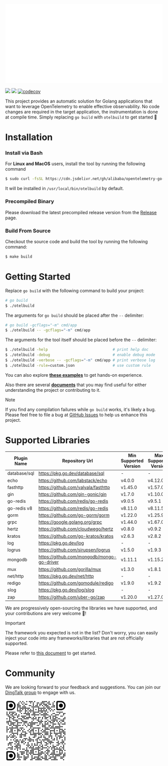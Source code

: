 ![](docs/anim-logo.svg)

[![](https://shields.io/badge/Docs-English-blue?logo=Read%20The%20Docs)](./docs)
[![](https://shields.io/badge/Readme-中文-blue?logo=Read%20The%20Docs)](./docs/README_CN.md)
[![codecov](https://codecov.io/gh/alibaba/opentelemetry-go-auto-instrumentation/branch/main/graph/badge.svg)](https://codecov.io/gh/alibaba/opentelemetry-go-auto-instrumentation)

This project provides an automatic solution for Golang applications that want to
leverage OpenTelemetry to enable effective observability. No code changes are
required in the target application, the instrumentation is done at compile
time. Simply replacing `go build` with `otelbuild` to get started :rocket:

# Installation

### Install via Bash
For **Linux and MacOS** users, install the tool by running the following command
```bash
$ sudo curl -fsSL https://cdn.jsdelivr.net/gh/alibaba/opentelemetry-go-auto-instrumentation@main/install.sh | sudo bash
```
It will be installed in `/usr/local/bin/otelbuild` by default.

### Precompiled Binary

Please download the latest precompiled release version from
the [Release](https://github.com/alibaba/opentelemetry-go-auto-instrumentation/releases)
page.

### Build From Source

Checkout the source code and build the tool by running the following command:

```bash
$ make build
```

# Getting Started

Replace `go build` with the following command to build your project:

```bash
# go build
$ ./otelbuild
```

The arguments for `go build` should be placed after the `--` delimiter:

```bash
# go build -gcflags="-m" cmd/app
$ ./otelbuild -- -gcflags="-m" cmd/app
```

The arguments for the tool itself should be placed before the `--` delimiter:

```bash
$ ./otelbuild -help                             # print help doc
$ ./otelbuild -debug                            # enable debug mode
$ ./otelbuild -verbose -- -gcflags="-m" cmd/app # print verbose log
$ ./otelbuild -rule=custom.json                 # use custom rule
```

You can also explore [**these examples**](./example/) to get hands-on experience.

Also there are several [**documents**](./docs) that you may find useful for either understanding the project or contributing to it.

> [!NOTE]
> If you find any compilation failures while `go build` works, it's likely a bug.
> Please feel free to file a bug
> at [GitHub Issues](https://github.com/alibaba/opentelemetry-go-auto-instrumentation/issues)
> to help us enhance this project.

# Supported Libraries

| Plugin Name  | Repository Url                             | Min Supported Version | Max Supported Version |
| ------------ | ------------------------------------------ | --------------------- | --------------------- |
| database/sql | https://pkg.go.dev/database/sql            | -                     | -                     |
| echo         | https://github.com/labstack/echo           | v4.0.0                | v4.12.0               |
| fasthttp     | https://github.com/valyala/fasthttp        | v1.45.0               | v1.57.0               |
| gin          | https://github.com/gin-gonic/gin           | v1.7.0                | v1.10.0               |
| go-redis     | https://github.com/redis/go-redis          | v9.0.5                | v9.5.1                |
| go-redis v8  | https://github.com/redis/go-redis          | v8.11.0                | v8.11.5              |
| gorm         | https://github.com/go-gorm/gorm            | v1.22.0               | v1.25.9               |
| grpc         | https://google.golang.org/grpc             | v1.44.0               | v1.67.0               |
| hertz        | https://github.com/cloudwego/hertz         | v0.8.0                | v0.9.2                |
| kratos       | https://github.com/go-kratos/kratos        | v2.6.3                | v2.8.2                |
| log          | https://pkg.go.dev/log                     | -                     | -                     |
| logrus       | https://github.com/sirupsen/logrus         | v1.5.0                | v1.9.3                |
| mongodb      | https://github.com/mongodb/mongo-go-driver | v1.11.1               | v1.15.2               |
| mux          | https://github.com/gorilla/mux             | v1.3.0                | v1.8.1                |
| net/http     | https://pkg.go.dev/net/http                | -                     | -                     |
| redigo       | https://github.com/gomodule/redigo         | v1.9.0                | v1.9.2                |
| slog         | https://pkg.go.dev/log/slog                | -                     | -                     |
| zap          | https://github.com/uber-go/zap             | v1.20.0               | v1.27.0               |

We are progressively open-sourcing the libraries we have supported, and your contributions are very welcome 💖!

> [!IMPORTANT]
> The framework you expected is not in the list? Don't worry, you can easily inject your code into any frameworks/libraries that are not officially supported.
>
> Please refer to [this document](./docs/how-to-add-a-new-rule.md) to get started.

# Community

We are looking forward to your feedback and suggestions. You can join
our [DingTalk group](https://qr.dingtalk.com/action/joingroup?code=v1,k1,GyDX5fUTYnJ0En8MrVbHBYTGUcPXJ/NdsmLODGibd0w=&_dt_no_comment=1&origin=11? )
to engage with us.

<img src="docs/dingtalk.png" height="200">
